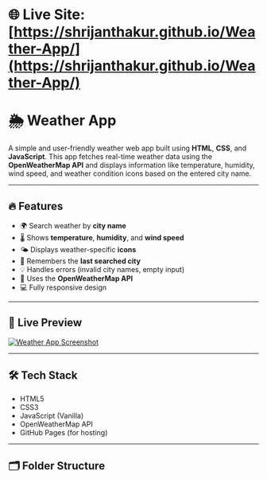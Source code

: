 # 🌐 Live Site: [https://shrijanthakur.github.io/Weather-App/](https://shrijanthakur.github.io/Weather-App/)

# 🌦️ Weather App

A simple and user-friendly weather web app built using **HTML**, **CSS**, and **JavaScript**. This app fetches real-time weather data using the **OpenWeatherMap API** and displays information like temperature, humidity, wind speed, and weather condition icons based on the entered city name.

---

## 🔥 Features

- 🌍 Search weather by **city name**
- 🌡️ Shows **temperature**, **humidity**, and **wind speed**
- 🌤️ Displays weather-specific **icons**
- 💾 Remembers the **last searched city**
- 💡 Handles errors (invalid city names, empty input)
- 🧠 Uses the **OpenWeatherMap API**
- 💻 Fully responsive design

---

## 📸 Live Preview

[![Weather App Screenshot](https://shrijanthakur.github.io/Weather-App/images/clear.png)](https://shrijanthakur.github.io/Weather-App/)

---

## 🛠️ Tech Stack

- HTML5
- CSS3
- JavaScript (Vanilla)
- OpenWeatherMap API
- GitHub Pages (for hosting)

---

## 🗂️ Folder Structure

